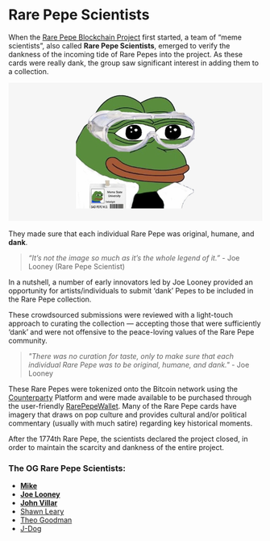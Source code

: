 # Rare Pepe Scientists

When the [Rare Pepe Blockchain Project](./) first started, a team of “meme scientists”, also called **Rare Pepe Scientists**, emerged to verify the dankness of the incoming tide of Rare Pepes into the project. As these cards were really dank, the group saw significant interest in adding them to a collection.

![A Rare Pepe scientist deanonymized](<../../.gitbook/assets/rare pepe scientist.png>)

They made sure that each individual Rare Pepe was original, humane, and **dank**.

> _“It’s not the image so much as it’s the whole legend of it.”_ - Joe Looney (Rare Pepe Scientist)

In a nutshell, a number of early innovators led by Joe Looney provided an opportunity for artists/individuals to submit ‘dank’ Pepes to be included in the Rare Pepe collection.

These crowdsourced submissions were reviewed with a light-touch approach to curating the collection — accepting those that were sufficiently ‘dank’ and were not offensive to the peace-loving values of the Rare Pepe community.

> _"There was no curation for taste, only to make sure that each individual Rare Pepe was to be original, humane, and dank."_ - Joe Looney

These Rare Pepes were tokenized onto the Bitcoin network using the [Counterparty](https://counterparty.io) Platform and were made available to be purchased through the user-friendly [RarePepeWallet](https://rarepepewallet.com/). Many of the Rare Pepe cards have imagery that draws on pop culture and provides cultural and/or political commentary (usually with much satire) regarding key historical moments.

After the 1774th Rare Pepe, the scientists declared the project closed, in order to maintain the scarcity and dankness of the entire project.

### The OG Rare Pepe Scientists:

* ****[**Mike**](https://pepe.wtf/artists/Mike)****
* ****[**Joe Looney**](https://pepe.wtf/artists/Looney)****
* ****[**John Villar**](https://pepe.wtf/artists/John-Villar)****
* [Shawn Leary](https://pepe.wtf/artists/Shawn-Leary)
* [Theo Goodman](https://pepe.wtf/artists/Theo-Goodman)
* [J-Dog](https://pepe.wtf/artists/JDog)
